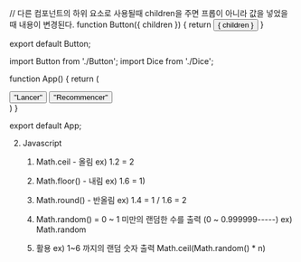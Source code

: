 // 다른 컴포넌트의 하위 요소로 사용될때 children을 주면 프롭이 아니라 값을 넣었을때 내용이 변경된다.
function Button({ children }) {
    return <button>{ children }</button>
}

export default Button;

import Button from './Button';
import Dice from './Dice';

function App() {
    return (    
        <div>
            <div>
            <Button>"Lancer"</Button>
            <Button>"Recommencer"</Button>
            </div>
            <Dice color="blue" num={1}/>
        </div>
    )
}

export default App;





2. Javascript
    1) Math.ceil - 올림 
        ex) 1.2 = 2
    2) Math.floor() - 내림
        ex) 1.6 = 1)
    3) Math.round() - 반올림
        ex) 1.4 = 1 / 1.6 = 2
    4) Math.random() = 0 ~ 1 미만의 랜덤한 수를 출력 (0 ~ 0.999999-----)
        ex) Math.random

    5) 활용
        ex) 1~6 까지의 랜덤 숫자 출력
        Math.ceil(Math.random() * n) 